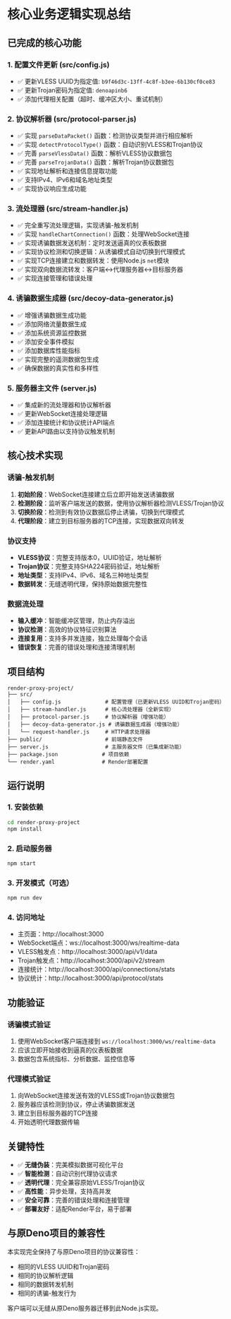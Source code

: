 # 核心业务逻辑实现总结

## 已完成的核心功能

### 1. 配置文件更新 (src/config.js)
- ✅ 更新VLESS UUID为指定值: `b9f46d3c-13ff-4c8f-b3ee-6b130cf0ce83`
- ✅ 更新Trojan密码为指定值: `denoapinb6`
- ✅ 添加代理相关配置（超时、缓冲区大小、重试机制）

### 2. 协议解析器 (src/protocol-parser.js)
- ✅ 实现 `parseDataPacket()` 函数：检测协议类型并进行相应解析
- ✅ 实现 `detectProtocolType()` 函数：自动识别VLESS和Trojan协议
- ✅ 完善 `parseVlessData()` 函数：解析VLESS协议数据包
- ✅ 完善 `parseTrojanData()` 函数：解析Trojan协议数据包
- ✅ 实现地址解析和连接信息提取功能
- ✅ 支持IPv4、IPv6和域名地址类型
- ✅ 实现协议响应生成功能

### 3. 流处理器 (src/stream-handler.js)
- ✅ 完全重写流处理逻辑，实现诱骗-触发机制
- ✅ 实现 `handleChartConnection()` 函数：处理WebSocket连接
- ✅ 实现诱骗数据发送机制：定时发送逼真的仪表板数据
- ✅ 实现协议检测和切换逻辑：从诱骗模式自动切换到代理模式
- ✅ 实现TCP连接建立和数据转发：使用Node.js `net`模块
- ✅ 实现双向数据流转发：客户端↔代理服务器↔目标服务器
- ✅ 实现连接管理和错误处理

### 4. 诱骗数据生成器 (src/decoy-data-generator.js)
- ✅ 增强诱骗数据生成功能
- ✅ 添加网络流量数据生成
- ✅ 添加系统资源监控数据
- ✅ 添加安全事件模拟
- ✅ 添加数据库性能指标
- ✅ 实现完整的遥测数据包生成
- ✅ 确保数据的真实性和多样性

### 5. 服务器主文件 (server.js)
- ✅ 集成新的流处理器和协议解析器
- ✅ 更新WebSocket连接处理逻辑
- ✅ 添加连接统计和协议统计API端点
- ✅ 更新API路由以支持协议触发机制

## 核心技术实现

### 诱骗-触发机制
1. **初始阶段**：WebSocket连接建立后立即开始发送诱骗数据
2. **检测阶段**：监听客户端发送的数据，使用协议解析器检测VLESS/Trojan协议
3. **切换阶段**：检测到有效协议数据后停止诱骗，切换到代理模式
4. **代理阶段**：建立到目标服务器的TCP连接，实现数据双向转发

### 协议支持
- **VLESS协议**：完整支持版本0，UUID验证，地址解析
- **Trojan协议**：完整支持SHA224密码验证，地址解析
- **地址类型**：支持IPv4、IPv6、域名三种地址类型
- **数据转发**：无缝透明代理，保持原始数据完整性

### 数据流处理
- **输入缓冲**：智能缓冲区管理，防止内存溢出
- **协议检测**：高效的协议特征识别算法
- **连接复用**：支持多并发连接，独立处理每个会话
- **错误恢复**：完善的错误处理和连接清理机制

## 项目结构

```
render-proxy-project/
├── src/
│   ├── config.js              # 配置管理（已更新VLESS UUID和Trojan密码）
│   ├── stream-handler.js      # 核心流处理器（全新实现）
│   ├── protocol-parser.js     # 协议解析器（增强功能）
│   ├── decoy-data-generator.js # 诱骗数据生成器（增强功能）
│   └── request-handler.js     # HTTP请求处理器
├── public/                    # 前端静态文件
├── server.js                  # 主服务器文件（已集成新功能）
├── package.json              # 项目依赖
└── render.yaml               # Render部署配置
```

## 运行说明

### 1. 安装依赖
```bash
cd render-proxy-project
npm install
```

### 2. 启动服务器
```bash
npm start
```

### 3. 开发模式（可选）
```bash
npm run dev
```

### 4. 访问地址
- 主页面：http://localhost:3000
- WebSocket端点：ws://localhost:3000/ws/realtime-data
- VLESS触发点：http://localhost:3000/api/v1/data
- Trojan触发点：http://localhost:3000/api/v2/stream
- 连接统计：http://localhost:3000/api/connections/stats
- 协议统计：http://localhost:3000/api/protocol/stats

## 功能验证

### 诱骗模式验证
1. 使用WebSocket客户端连接到 `ws://localhost:3000/ws/realtime-data`
2. 应该立即开始接收到逼真的仪表板数据
3. 数据包含系统指标、分析数据、监控信息等

### 代理模式验证
1. 向WebSocket连接发送有效的VLESS或Trojan协议数据包
2. 服务器应该检测到协议，停止诱骗数据发送
3. 建立到目标服务器的TCP连接
4. 开始透明代理数据传输

## 关键特性

- ✅ **无缝伪装**：完美模拟数据可视化平台
- ✅ **智能检测**：自动识别代理协议请求
- ✅ **透明代理**：完全兼容原始VLESS/Trojan协议
- ✅ **高性能**：异步处理，支持高并发
- ✅ **安全可靠**：完善的错误处理和连接管理
- ✅ **部署友好**：适配Render平台，易于部署

## 与原Deno项目的兼容性

本实现完全保持了与原Deno项目的协议兼容性：
- 相同的VLESS UUID和Trojan密码
- 相同的协议解析逻辑
- 相同的数据转发机制
- 相同的诱骗-触发行为

客户端可以无缝从原Deno服务器迁移到此Node.js实现。